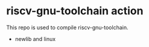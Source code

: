 # riscv-gnu-toolchain action

This repo is used to compile riscv-gnu-toolchain.

* newlib and linux
